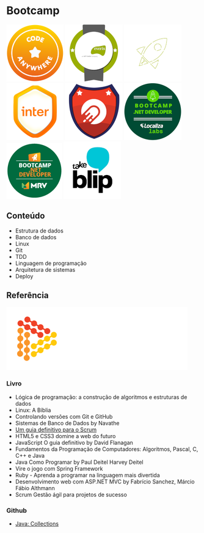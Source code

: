 # Bootcamp
<p align="center">

[<img src="img/codeanywhere.png">](https://digitalinnovation.one/bootcamps/code-anywhere)
[<img src="img/everis-fullstack.png">](https://digitalinnovation.one/bootcamps/everis-fullstack-developer)
[<img src="img/everis-kotlin.png">](https://digitalinnovation.one/bootcamps/everis-kotlin-developer)    
[<img src="img/inter.png">](https://digitalinnovation.one/bootcamps/inter-java-developer)
[<img src="img/impulso.png">](https://digitalinnovation.one/bootcamps/bootcamp-ruby-impulso)
[<img src="img/localizalabs.png">](https://digitalinnovation.one/bootcamps/localizalabs-net-developer) 
[<img src="img/mrv.png">](https://digitalinnovation.one/bootcamps/mrv-net-developer)
[<img src="img/takeblip.png">](https://digitalinnovation.one/bootcamps/take-blip-fullstack-developer)

</p>

## Conteúdo
* Estrutura de dados
* Banco de dados
* Linux
* Git
* TDD
* Linguagem de programação
* Arquitetura de sistemas
* Deploy

## Referência

[<img src="img/dio.png">](https://digitalinnovation.one/)

### Livro
* Lógica de programação: a construção de algoritmos e estruturas de dados
* Linux: A Bíblia
* Controlando versões com Git e GitHub
* Sistemas de Banco de Dados by Navathe
* [Um guia definitivo para o Scrum](https://www.scrumguides.org/docs/scrumguide/v1/scrum-guide-portuguese-br.pdf)
* HTML5 e CSS3 domine a web do futuro 
* JavaScript O guia definitivo by David Flanagan
* Fundamentos da Programação de Computadores: Algoritmos, Pascal, C, C++ e Java
* Java Como Programar by Paul Deitel Harvey Deitel
* Vire o jogo com Spring Framework
* Ruby - Aprenda a programar na linguagem mais divertida
* Desenvolvimento web com ASP.NET MVC by Fabrício Sanchez, Márcio Fábio Althmann
* Scrum Gestão ágil para projetos de sucesso

### Github
* [Java: Collections](https://github.com/wesleyfuchter/collections-course)